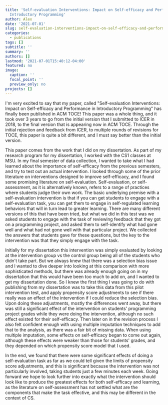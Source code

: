 ```yaml
---
title: 'Self-evaluation Interventions: Impact on Self-efficacy and Performance in
  Introductory Programming'
author: Alex
date: '2021-07-01'
slug: self-evaluation-interventions-impact-on-self-efficacy-and-performance-in-introductory-programming
categories:
  - publications
tags: []
subtitle: ''
summary: ''
authors: []
lastmod: '2021-07-01T15:40:12-04:00'
featured: no
image:
  caption: ''
  focal_point: ''
  preview_only: no
projects: []
---
```

I'm very excited to say that my paper, called "Self-evaluation Interventions: Impact on Self-efficacy and Performance in Introductory Programming" has finally been published in ACM TOCE! This paper was a whole thing, and it took over 3 years to go from the initial version that I submitted to ICER in 2018, to the final version that is appearing now in ACM TOCE. Through the initial rejection and feedback from ICER, to multiple rounds of revisions for TOCE, this paper is quite a bit different, and I must say better than the initial version. 

This paper comes from the work that I did on my dissertation. As part of my research program for my dissertation, I worked with the CS1 classes at MSU. In my final semester of data collection, I wanted to take what I had learned about the importance of self-efficacy from the previous semesters, and try to test out an actual intervention. I looked through some of the prior literature on interventions designed to improve self-efficacy, and I found some promising literature on self-evaluation. Self-evaluation, or self-assessment, as it is alternatively known, refers to a range of practices where students judge their own work. The basic underlying premise with a self-evaluation intervention is that if you can get students to engage with a self-evaluation task, you can get them to engage in self-regulated learning behaviors that will in turn lead to greater learning. There are many different versions of this that have been tried, but what we did in this test was we asked students to engage with the task of reviewing feedback that they got on a programming project, and asked them to self-identify what had gone well and what had not gone well with that particular project. We collected the answers that students gave for these questions, but the key to the intervention was that they simply engage with the task.

Initially for my dissertation this intervention was simply evaluated by looking at the intervention group vs the control group being all of the students who didn't take part. But we always knew that there was a selection bias issue and I wanted to dive deeper into looking at this comparison with more sophisticated methods, but there was already enough going on in my dissertation that this would have been too much to add on, and I wanted to get my dissertation done. So I knew the first thing I was going to do with publishing from my dissertation was to take this data from this pilot intervention test, and apply propensity score adjustments to see if there really was an effect of the intervention if I could reduce the selection bias. Upon doing these adjustments, mostly the differences went away, but there was still a significant effect of the intervention on students' programming project grades while they were doing the intervention, although no such effect existed for their self-efficacy. Then later on in the revision process I also felt confident enough with using multiple imputation techniques to add that to the analysis, as there was a fair bit of missing data. When using multiple imputation, some effects on self-efficacy began to come out again, although these effects were weaker than those for students' grades, and they depended on which propensity score model that I used.

In the end, we found that there were some significant effects of doing a self-evaluation task as far as we could tell given the limits of propensity score adjustments, and this is significant because the intervention was not particularly involved, taking students just a few minutes each week. Going forward we hope to look further into exactly what the intervention should look like to produce the greatest effects for both self-efficacy and learning, as the literature on self-assessment has not settled what are the components that make the task effective, and this may be different in the context of CS.